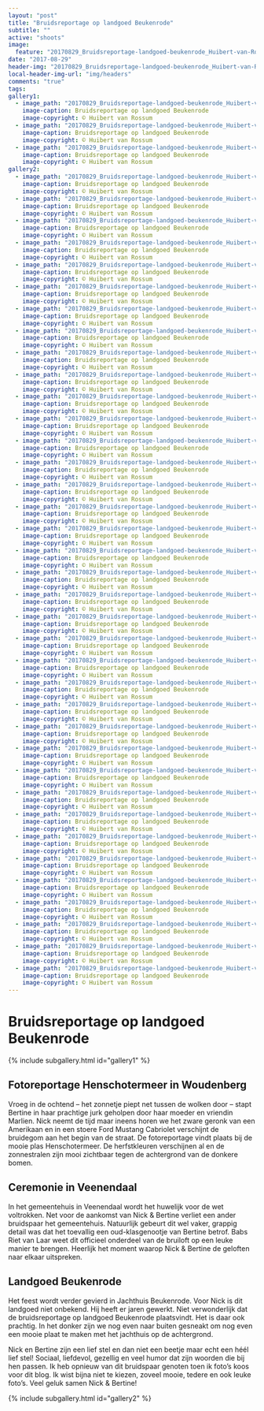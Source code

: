 ```yaml
---
layout: "post"
title: "Bruidsreportage op landgoed Beukenrode"
subtitle: ""
active: "shoots"
image:
  feature: "20170829_Bruidsreportage-landgoed-beukenrode_Huibert-van-Rossum-Photography_007.jpg"
date: "2017-08-29"
header-img: "20170829_Bruidsreportage-landgoed-beukenrode_Huibert-van-Rossum-Photography_007.jpg"
local-header-img-url: "img/headers"
comments: "true"
tags: 
gallery1:
  - image_path: "20170829_Bruidsreportage-landgoed-beukenrode_Huibert-van-Rossum-Photography_007.jpg"
    image-caption: Bruidsreportage op landgoed Beukenrode
    image-copyright: © Huibert van Rossum
  - image_path: "20170829_Bruidsreportage-landgoed-beukenrode_Huibert-van-Rossum-Photography_001.jpg"
    image-caption: Bruidsreportage op landgoed Beukenrode
    image-copyright: © Huibert van Rossum
  - image_path: "20170829_Bruidsreportage-landgoed-beukenrode_Huibert-van-Rossum-Photography_002.jpg"
    image-caption: Bruidsreportage op landgoed Beukenrode
    image-copyright: © Huibert van Rossum
gallery2:
  - image_path: "20170829_Bruidsreportage-landgoed-beukenrode_Huibert-van-Rossum-Photography_003.jpg"
    image-caption: Bruidsreportage op landgoed Beukenrode
    image-copyright: © Huibert van Rossum
  - image_path: "20170829_Bruidsreportage-landgoed-beukenrode_Huibert-van-Rossum-Photography_004.jpg"
    image-caption: Bruidsreportage op landgoed Beukenrode
    image-copyright: © Huibert van Rossum
  - image_path: "20170829_Bruidsreportage-landgoed-beukenrode_Huibert-van-Rossum-Photography_005.jpg"
    image-caption: Bruidsreportage op landgoed Beukenrode
    image-copyright: © Huibert van Rossum
  - image_path: "20170829_Bruidsreportage-landgoed-beukenrode_Huibert-van-Rossum-Photography_006.jpg"
    image-caption: Bruidsreportage op landgoed Beukenrode
    image-copyright: © Huibert van Rossum
  - image_path: "20170829_Bruidsreportage-landgoed-beukenrode_Huibert-van-Rossum-Photography_007.jpg"
    image-caption: Bruidsreportage op landgoed Beukenrode
    image-copyright: © Huibert van Rossum
  - image_path: "20170829_Bruidsreportage-landgoed-beukenrode_Huibert-van-Rossum-Photography_008.jpg"
    image-caption: Bruidsreportage op landgoed Beukenrode
    image-copyright: © Huibert van Rossum
  - image_path: "20170829_Bruidsreportage-landgoed-beukenrode_Huibert-van-Rossum-Photography_009.jpg"
    image-caption: Bruidsreportage op landgoed Beukenrode
    image-copyright: © Huibert van Rossum
  - image_path: "20170829_Bruidsreportage-landgoed-beukenrode_Huibert-van-Rossum-Photography_010.jpg"
    image-caption: Bruidsreportage op landgoed Beukenrode
    image-copyright: © Huibert van Rossum
  - image_path: "20170829_Bruidsreportage-landgoed-beukenrode_Huibert-van-Rossum-Photography_012.jpg"
    image-caption: Bruidsreportage op landgoed Beukenrode
    image-copyright: © Huibert van Rossum
  - image_path: "20170829_Bruidsreportage-landgoed-beukenrode_Huibert-van-Rossum-Photography_014.jpg"
    image-caption: Bruidsreportage op landgoed Beukenrode
    image-copyright: © Huibert van Rossum
  - image_path: "20170829_Bruidsreportage-landgoed-beukenrode_Huibert-van-Rossum-Photography_016.jpg"
    image-caption: Bruidsreportage op landgoed Beukenrode
    image-copyright: © Huibert van Rossum
  - image_path: "20170829_Bruidsreportage-landgoed-beukenrode_Huibert-van-Rossum-Photography_017.jpg"
    image-caption: Bruidsreportage op landgoed Beukenrode
    image-copyright: © Huibert van Rossum
  - image_path: "20170829_Bruidsreportage-landgoed-beukenrode_Huibert-van-Rossum-Photography_018.jpg"
    image-caption: Bruidsreportage op landgoed Beukenrode
    image-copyright: © Huibert van Rossum
  - image_path: "20170829_Bruidsreportage-landgoed-beukenrode_Huibert-van-Rossum-Photography_019.jpg"
    image-caption: Bruidsreportage op landgoed Beukenrode
    image-copyright: © Huibert van Rossum
  - image_path: "20170829_Bruidsreportage-landgoed-beukenrode_Huibert-van-Rossum-Photography_020.jpg"
    image-caption: Bruidsreportage op landgoed Beukenrode
    image-copyright: © Huibert van Rossum
  - image_path: "20170829_Bruidsreportage-landgoed-beukenrode_Huibert-van-Rossum-Photography_021.jpg"
    image-caption: Bruidsreportage op landgoed Beukenrode
    image-copyright: © Huibert van Rossum
  - image_path: "20170829_Bruidsreportage-landgoed-beukenrode_Huibert-van-Rossum-Photography_022.jpg"
    image-caption: Bruidsreportage op landgoed Beukenrode
    image-copyright: © Huibert van Rossum
  - image_path: "20170829_Bruidsreportage-landgoed-beukenrode_Huibert-van-Rossum-Photography_023.jpg"
    image-caption: Bruidsreportage op landgoed Beukenrode
    image-copyright: © Huibert van Rossum
  - image_path: "20170829_Bruidsreportage-landgoed-beukenrode_Huibert-van-Rossum-Photography_024.jpg"
    image-caption: Bruidsreportage op landgoed Beukenrode
    image-copyright: © Huibert van Rossum
  - image_path: "20170829_Bruidsreportage-landgoed-beukenrode_Huibert-van-Rossum-Photography_026.jpg"
    image-caption: Bruidsreportage op landgoed Beukenrode
    image-copyright: © Huibert van Rossum
  - image_path: "20170829_Bruidsreportage-landgoed-beukenrode_Huibert-van-Rossum-Photography_027.jpg"
    image-caption: Bruidsreportage op landgoed Beukenrode
    image-copyright: © Huibert van Rossum
  - image_path: "20170829_Bruidsreportage-landgoed-beukenrode_Huibert-van-Rossum-Photography_028.jpg"
    image-caption: Bruidsreportage op landgoed Beukenrode
    image-copyright: © Huibert van Rossum
  - image_path: "20170829_Bruidsreportage-landgoed-beukenrode_Huibert-van-Rossum-Photography_030.jpg"
    image-caption: Bruidsreportage op landgoed Beukenrode
    image-copyright: © Huibert van Rossum
  - image_path: "20170829_Bruidsreportage-landgoed-beukenrode_Huibert-van-Rossum-Photography_031.jpg"
    image-caption: Bruidsreportage op landgoed Beukenrode
    image-copyright: © Huibert van Rossum
  - image_path: "20170829_Bruidsreportage-landgoed-beukenrode_Huibert-van-Rossum-Photography_032.jpg"
    image-caption: Bruidsreportage op landgoed Beukenrode
    image-copyright: © Huibert van Rossum
  - image_path: "20170829_Bruidsreportage-landgoed-beukenrode_Huibert-van-Rossum-Photography_033.jpg"
    image-caption: Bruidsreportage op landgoed Beukenrode
    image-copyright: © Huibert van Rossum
  - image_path: "20170829_Bruidsreportage-landgoed-beukenrode_Huibert-van-Rossum-Photography_034.jpg"
    image-caption: Bruidsreportage op landgoed Beukenrode
    image-copyright: © Huibert van Rossum
  - image_path: "20170829_Bruidsreportage-landgoed-beukenrode_Huibert-van-Rossum-Photography_035.jpg"
    image-caption: Bruidsreportage op landgoed Beukenrode
    image-copyright: © Huibert van Rossum
  - image_path: "20170829_Bruidsreportage-landgoed-beukenrode_Huibert-van-Rossum-Photography_036.jpg"
    image-caption: Bruidsreportage op landgoed Beukenrode
    image-copyright: © Huibert van Rossum
  - image_path: "20170829_Bruidsreportage-landgoed-beukenrode_Huibert-van-Rossum-Photography_037.jpg"
    image-caption: Bruidsreportage op landgoed Beukenrode
    image-copyright: © Huibert van Rossum
  - image_path: "20170829_Bruidsreportage-landgoed-beukenrode_Huibert-van-Rossum-Photography_038.jpg"
    image-caption: Bruidsreportage op landgoed Beukenrode
    image-copyright: © Huibert van Rossum
  - image_path: "20170829_Bruidsreportage-landgoed-beukenrode_Huibert-van-Rossum-Photography_039.jpg"
    image-caption: Bruidsreportage op landgoed Beukenrode
    image-copyright: © Huibert van Rossum
  - image_path: "20170829_Bruidsreportage-landgoed-beukenrode_Huibert-van-Rossum-Photography_040.jpg"
    image-caption: Bruidsreportage op landgoed Beukenrode
    image-copyright: © Huibert van Rossum
  - image_path: "20170829_Bruidsreportage-landgoed-beukenrode_Huibert-van-Rossum-Photography_041.jpg"
    image-caption: Bruidsreportage op landgoed Beukenrode
    image-copyright: © Huibert van Rossum
  - image_path: "20170829_Bruidsreportage-landgoed-beukenrode_Huibert-van-Rossum-Photography_042.jpg"
    image-caption: Bruidsreportage op landgoed Beukenrode
    image-copyright: © Huibert van Rossum
  - image_path: "20170829_Bruidsreportage-landgoed-beukenrode_Huibert-van-Rossum-Photography_043.jpg"
    image-caption: Bruidsreportage op landgoed Beukenrode
    image-copyright: © Huibert van Rossum
  - image_path: "20170829_Bruidsreportage-landgoed-beukenrode_Huibert-van-Rossum-Photography_044.jpg"
    image-caption: Bruidsreportage op landgoed Beukenrode
    image-copyright: © Huibert van Rossum
---
```


# Bruidsreportage op landgoed Beukenrode

{% include subgallery.html id="gallery1" %}

## Fotoreportage Henschotermeer in Woudenberg

Vroeg in de ochtend – het zonnetje piept net tussen de wolken door – stapt Bertine in haar prachtige jurk geholpen door haar moeder en vriendin Marlien. Nick neemt de tijd maar ineens horen we het zware geronk van een Amerikaan en in een stoere Ford Mustang Cabriolet verschijnt de bruidegom aan het begin van de straat. De fotoreportage vindt plaats bij de mooie plas Henschotermeer. De herfstkleuren verschijnen al en de zonnestralen zijn mooi zichtbaar tegen de achtergrond van de donkere bomen.

## Ceremonie in Veenendaal

In het gemeentehuis in Veenendaal wordt het huwelijk voor de wet voltrokken. Net voor de aankomst van Nick & Bertine verliet een ander bruidspaar het gemeentehuis. Natuurlijk gebeurt dit wel vaker, grappig detail was dat het toevallig een oud-klasgenootje van Bertine betrof. Babs Riet van Laar weet dit officieel onderdeel van de bruiloft op een leuke manier te brengen. Heerlijk het moment waarop Nick & Bertine de geloften naar elkaar uitspreken.

## Landgoed Beukenrode

Het feest wordt verder gevierd in Jachthuis Beukenrode. Voor Nick is dit landgoed niet onbekend. Hij heeft er jaren gewerkt. Niet verwonderlijk dat de bruidsreportage op landgoed Beukenrode plaatsvindt. Het is daar ook prachtig. In het donker zijn we nog even naar buiten gesneakt om nog even een mooie plaat te maken met het jachthuis op de achtergrond.

Nick en Bertine zijn een lief stel en dan niet een beetje maar echt een héél lief stel! Sociaal, liefdevol, gezellig en veel humor dat zijn woorden die bij hen passen. Ik heb opnieuw van dit bruidspaar genoten toen ik foto’s koos voor dit blog. Ik wist bijna niet te kiezen, zoveel mooie, tedere en ook leuke foto’s. Veel geluk samen Nick & Bertine!


{% include subgallery.html id="gallery2" %}
